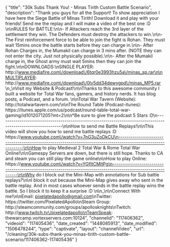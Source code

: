 {
    "title": "30k Subs Thank You! - Minas Tirith Custom Battle Scenario",
    "description": "Thank you guys for all the Support!  To show appreciation I have here the Siege Battle of Minas Tirith!  Download it and play with your friends!  Send me the replay and I will make a video of the best one :D \n\nRULES for BATTLE:\n\n- If Attackers reach the 3rd layer of the settlement they win.  The Defenders must destroy the attackers to win.\n\n- The First reinforcement force to be able to join the fight is Rohan.  They must wait 15mins once the battle starts before they can charge in.\n\n- After Rohan Charges in, the Mumakil can charge in 3 mins after. (NOTE they can not enter the city.  Just not physically possible).\n\n- After the Mumakil charge in, the Ghost army must wait 5mins then they can join the fight.\n\nDOWNLOADS:\nSINGLE PLAYER: http:\/\/www.mediafire.com\/download\/6tqr0e3993hzu5a\/minas_sp.rar\n\nMULTIPLAYER: http:\/\/www.mediafire.com\/download\/0lv5dd34dewygpd\/minas_MP5.rar   \n_\nVisit my Website & Podcast!\n\nThanks to this awesome community I built a website for Total War fans, gamers, and history nerds.  It has blog posts, a Podcast, and a forum.  \n\nTotal War Tavern (Website): http:\/\/totalwartavern.com\/\n\nThe Round Table (Podcast-itunes): https:\/\/itunes.apple.com\/us\/podcast\/round-table-total-war-gaming\/id1012071205?mt=2\n\n*Be sure to give the podcast 5 Stars :D\n-------------------------------------------------------------------------------------------------------------\n\nHow to send me Battle Replays!\n\nThis video will show you how to send me battle replays :D https:\/\/www.youtube.com\/watch?v=7nG3uZoDkCU\n-------------------------------------------------------------------------------------------------------------\n\nHow to play Medieval 2 Total War & Rome Total War Online!\n\nGamespy Servers are down, but there is still hope.  Thanks to CA and steam you can still play the game online\n\nHow to play Online: https:\/\/www.youtube.com\/watch?v=YGfItCMitPg\n-------------------------------------------------------------------------------------------------------------\n\nWhy do I block out the Mini-Map with annotations for Sub battle replays?\n\nI block it out because the Mini-Map gives away who sent in the battle replay.  And in most cases whoever sends in the battle replay wins the battle.  So I block it to keep it a surprise :D  \n\n_\n\nConnect With me!\n\nEmail: pixelatedapollo@gmail.com\nTwitter: https:\/\/twitter.com\/PixelatedApollo\nSteam Group:  http:\/\/steamcommunity.com\/groups\/apollosknights\nTwitch: http:\/\/www.twitch.tv\/pixelatedapollo\nTeamSpeak: thewarcamp.vortexservers.com:10124",
    "channelid": "117406362",
    "videoid": "117405436",
    "date_created": "1448085913",
    "date_modified": "1506478244",
    "type": "captivate",
    "layout": "channelVideo",
    "url": "\/cleaning\/30k-subs-thank-you-minas-tirith-custom-battle-scenario\/117406362-117405436"
}